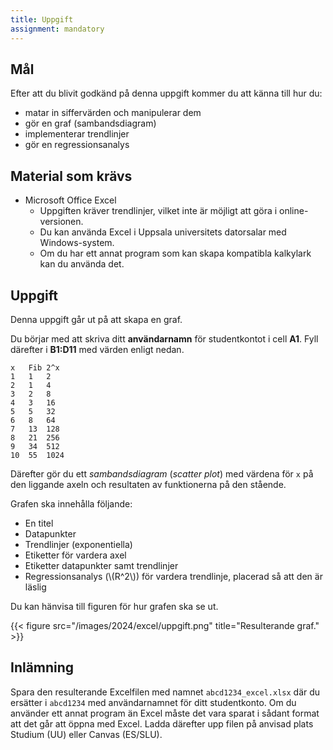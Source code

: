 ```yaml
---
title: Uppgift
assignment: mandatory
---
```


## Mål

Efter att du blivit godkänd på denna uppgift kommer du att känna till hur du:

- matar in siffervärden och manipulerar dem
- gör en graf (sambandsdiagram)
- implementerar trendlinjer
- gör en regressionsanalys

## Material som krävs

+ Microsoft Office Excel
    + Uppgiften kräver trendlinjer, vilket inte är möjligt att göra
        i online-versionen.
    + Du kan använda Excel i Uppsala universitets datorsalar med Windows-system.
    + Om du har ett annat program som kan skapa kompatibla kalkylark kan du
        använda det.

## Uppgift

Denna uppgift går ut på att skapa en graf.

Du börjar med att skriva ditt **användarnamn** för studentkontot i cell **A1**.
Fyll därefter i **B1:D11** med värden enligt nedan.

```text
x	Fib	2^x
1	1	2
2	1	4
3	2	8
4	3	16
5	5	32
6	8	64
7	13	128
8	21	256
9	34	512
10	55	1024
```

Därefter gör du ett *sambandsdiagram* (*scatter plot*) med värdena för `x` på den liggande axeln och
resultaten av funktionerna på den stående.

Grafen ska innehålla följande:

+ En titel
+ Datapunkter
+ Trendlinjer (exponentiella)
+ Etiketter för vardera axel
+ Etiketter datapunkter samt trendlinjer
+ Regressionsanalys (\\(R^2\\)) för vardera trendlinje, placerad så att den är
    läslig

Du kan hänvisa till figuren för hur grafen ska se ut.

{{< figure src="/images/2024/excel/uppgift.png" title="Resulterande graf." >}}


## Inlämning

Spara den resulterande Excelfilen med namnet `abcd1234_excel.xlsx` där du
ersätter i `abcd1234` med användarnamnet för ditt studentkonto. Om du använder
ett annat program än Excel måste det vara sparat i sådant format att det går att
öppna med Excel. Ladda därefter upp filen på anvisad plats Studium (UU) eller
Canvas (ES/SLU).

